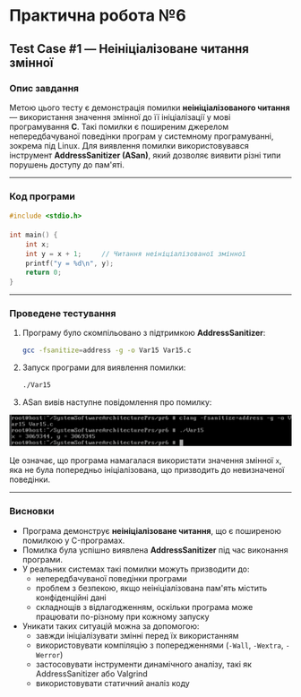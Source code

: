 # Практична робота №6
## Test Case #1 — Неініціалізоване читання змінної
### Опис завдання
Метою цього тесту є демонстрація помилки **неініціалізованого читання** — використання значення змінної до її ініціалізації у мові програмування **C**. Такі помилки є поширеним джерелом непередбачуваної поведінки програм у системному програмуванні, зокрема під Linux. Для виявлення помилки використовувався інструмент **AddressSanitizer (ASan)**, який дозволяє виявити різні типи порушень доступу до пам'яті.

---
### Код програми
```c
#include <stdio.h>

int main() {
    int x;         
    int y = x + 1;     // Читання неініціалізованої змінної
    printf("y = %d\n", y);
    return 0;
}
```

---
### Проведене тестування
1. Програму було скомпільовано з підтримкою **AddressSanitizer**:
   ```bash
   gcc -fsanitize=address -g -o Var15 Var15.c
   ```
2. Запуск програми для виявлення помилки:
   ```bash
   ./Var15
   ```
3. ASan вивів наступне повідомлення про помилку:

![](pr6/Var15.png)



Це означає, що програма намагалася використати значення змінної `x`, яка не була попередньо ініціалізована, що призводить до невизначеної поведінки.

---
### Висновки
- Програма демонструє **неініціалізоване читання**, що є поширеною помилкою у C-програмах.
- Помилка була успішно виявлена **AddressSanitizer** під час виконання програми.
- У реальних системах такі помилки можуть призводити до:
  - непередбачуваної поведінки програми
  - проблем з безпекою, якщо неініціалізована пам'ять містить конфіденційні дані
  - складнощів з відлагодженням, оскільки програма може працювати по-різному при кожному запуску
- Уникати таких ситуацій можна за допомогою:
  - завжди ініціалізувати змінні перед їх використанням
  - використовувати компіляцію з попередженнями (`-Wall`, `-Wextra`, `-Werror`)
  - застосовувати інструменти динамічного аналізу, такі як AddressSanitizer або Valgrind
  - використовувати статичний аналіз коду
